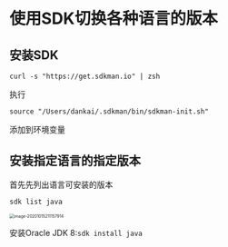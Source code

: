 # 使用SDK切换各种语言的版本

## 安装SDK

```shell
curl -s "https://get.sdkman.io" | zsh
```

执行

```shell
source "/Users/dankai/.sdkman/bin/sdkman-init.sh"
```

添加到环境变量

## 安装指定语言的指定版本

首先先列出语言可安装的版本

```shell
sdk list java
```

<img src="http://blog.img.wangdankai.cn/20201015211157.png" alt="image-20201015211157914" style="zoom:50%;" />

安装Oracle JDK 8:`sdk install java `

